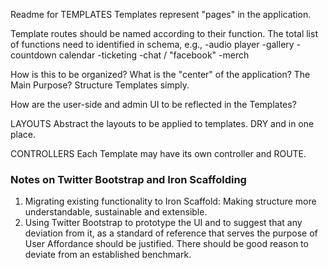 Readme for TEMPLATES
Templates represent "pages" in the application.

Template routes should be named according to their function.
The total list of functions need to identified in schema, e.g.,
-audio player
-gallery
-countdown calendar
-ticketing
-chat / "facebook"
-merch

How is this to be organized? What is the "center" of the application?
The Main Purpose? Structure Templates simply.

How are the user-side and admin UI to be reflected in the Templates?

LAYOUTS
Abstract the layouts to be applied to templates. DRY and in one place.

CONTROLLERS
Each Template may have its own controller and ROUTE.

### Notes on Twitter Bootstrap and Iron Scaffolding
1. Migrating existing functionality to Iron Scaffold: Making structure more understandable,
sustainable and extensible.
2. Using Twitter Bootstrap to prototype the UI and to suggest that any deviation
from it, as a standard of reference that serves the purpose of User Affordance
should be justified. There should be good reason to deviate from an established benchmark.
